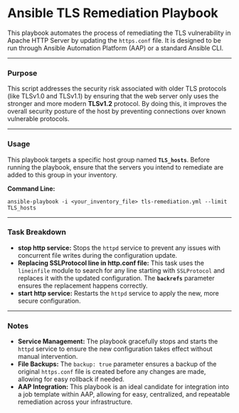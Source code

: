 # Ansible TLS Remediation Playbook

This playbook automates the process of remediating the TLS vulnerability in Apache HTTP Server by updating the `https.conf` file. It is designed to be run through Ansible Automation Platform (AAP) or a standard Ansible CLI.

---

### Purpose

This script addresses the security risk associated with older TLS protocols (like TLSv1.0 and TLSv1.1) by ensuring that the web server only uses the stronger and more modern **TLSv1.2** protocol. By doing this, it improves the overall security posture of the host by preventing connections over known vulnerable protocols.

---

### Usage

This playbook targets a specific host group named **`TLS_hosts`**. Before running the playbook, ensure that the servers you intend to remediate are added to this group in your inventory.

**Command Line:**
```
ansible-playbook -i <your_inventory_file> tls-remediation.yml --limit TLS_hosts
```

---

### Task Breakdown

* **stop http service:** Stops the `httpd` service to prevent any issues with concurrent file writes during the configuration update.
* **Replacing SSLProtocol line in http.conf file:** This task uses the `lineinfile` module to search for any line starting with `SSLProtocol` and replaces it with the updated configuration. The **`backrefs`** parameter ensures the replacement happens correctly.
* **start http service:** Restarts the `httpd` service to apply the new, more secure configuration.

---

### Notes

* **Service Management:** The playbook gracefully stops and starts the `httpd` service to ensure the new configuration takes effect without manual intervention.
* **File Backups:** The `backup: true` parameter ensures a backup of the original `https.conf` file is created before any changes are made, allowing for easy rollback if needed.
* **AAP Integration:** This playbook is an ideal candidate for integration into a job template within AAP, allowing for easy, centralized, and repeatable remediation across your infrastructure.
